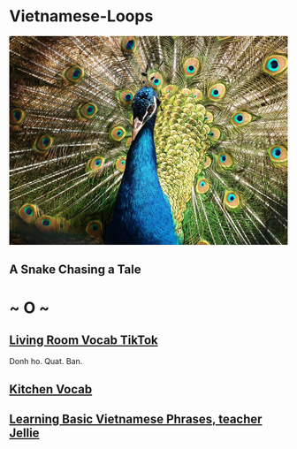 # Vietnamese-Loops

![pic](https://raw.githubusercontent.com/Morningstar88/Vietnamese-Loops/main/peacock-bird-spring-animal-54108.jpeg)

## A Snake Chasing a Tale

# ~ O ~

## [Living Room Vocab TikTok](https://www.tiktok.com/@lets.speak.vietnamese/video/7192946063232355626?lang=en) 

Donh ho. Quat. Ban. 

## [Kitchen Vocab](https://www.tiktok.com/@lets.speak.vietnamese/video/7194958894613957930?lang=en) 

## [Learning Basic Vietnamese Phrases, teacher Jellie](https://www.youtube.com/watch?v=-9UsZIADJeY)


